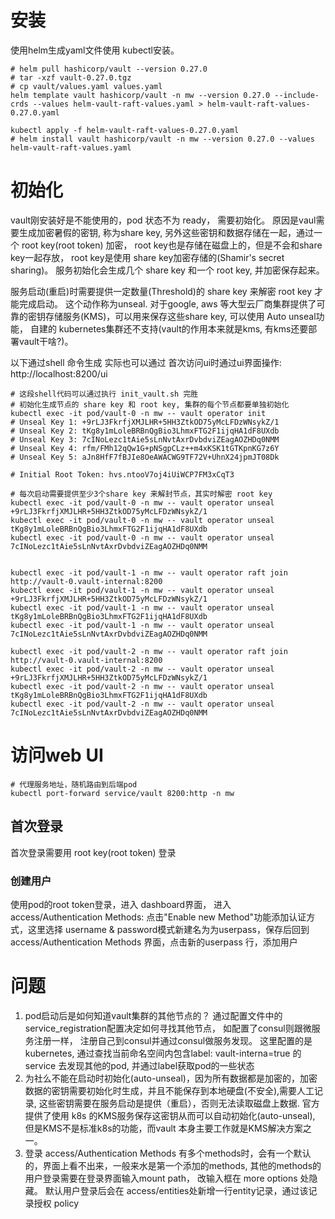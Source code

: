
# 安装
使用helm生成yaml文件使用 kubectl安装。
```shell
# helm pull hashicorp/vault --version 0.27.0
# tar -xzf vault-0.27.0.tgz
# cp vault/values.yaml values.yaml
helm template vault hashicorp/vault -n mw --version 0.27.0 --include-crds --values helm-vault-raft-values.yaml > helm-vault-raft-values-0.27.0.yaml

kubectl apply -f helm-vault-raft-values-0.27.0.yaml
# helm install vault hashicorp/vault -n mw --version 0.27.0 --values helm-vault-raft-values.yaml
```

# 初始化
vault刚安装好是不能使用的，pod 状态不为 ready， 需要初始化。
原因是vaul需要生成加密暑假的密钥, 称为share key, 另外这些密钥和数据存储在一起，通过一个 root key(root token) 加密， root key也是存储在磁盘上的，但是不会和share key一起存放， root key是使用 share key加密存储的(Shamir's secret sharing)。
服务初始化会生成几个 share key 和一个 root key, 并加密保存起来。

服务启动(重启)时需要提供一定数量(Threshold)的 share key 来解密 root key 才能完成启动。 这个动作称为unseal. 
对于google, aws 等大型云厂商集群提供了可靠的密钥存储服务(KMS)，可以用来保存这些share key, 可以使用 Auto unseal功能， 自建的 kubernetes集群还不支持(vault的作用本来就是kms, 有kms还要部署vault干啥?)。

以下通过shell 命令生成 实际也可以通过 首次访问ui时通过ui界面操作: http://localhost:8200/ui
```shell
# 这段shell代码可以通过执行 init_vault.sh 完胜
# 初始化生成节点的 share key 和 root key, 集群的每个节点都要单独初始化
kubectl exec -it pod/vault-0 -n mw -- vault operator init
# Unseal Key 1: +9rLJ3FkrfjXMJLHR+5HH3ZtkOD75yMcLFDzWNsykZ/1
# Unseal Key 2: tKg8y1mLoleBRBnQgBio3LhmxFTG2F1ijqHA1dF8UXdb
# Unseal Key 3: 7cINoLezc1tAie5sLnNvtAxrDvbdviZEagAOZHDq0NMM
# Unseal Key 4: rfm/FMh12qQw1G+pNSgpCLz++m4xKSK1tGTKpnKG7z6Y
# Unseal Key 5: aJn8HfF7fBJIe8OeAWACWG9TF72V+UhnX24jpmJT08Dk

# Initial Root Token: hvs.ntooV7oj4iUiWCP7FM3xCqT3

# 每次启动需要提供至少3个share key 来解封节点，其实时解密 root key
kubectl exec -it pod/vault-0 -n mw -- vault operator unseal  +9rLJ3FkrfjXMJLHR+5HH3ZtkOD75yMcLFDzWNsykZ/1
kubectl exec -it pod/vault-0 -n mw -- vault operator unseal  tKg8y1mLoleBRBnQgBio3LhmxFTG2F1ijqHA1dF8UXdb
kubectl exec -it pod/vault-0 -n mw -- vault operator unseal  7cINoLezc1tAie5sLnNvtAxrDvbdviZEagAOZHDq0NMM


kubectl exec -it pod/vault-1 -n mw -- vault operator raft join http://vault-0.vault-internal:8200
kubectl exec -it pod/vault-1 -n mw -- vault operator unseal  +9rLJ3FkrfjXMJLHR+5HH3ZtkOD75yMcLFDzWNsykZ/1
kubectl exec -it pod/vault-1 -n mw -- vault operator unseal  tKg8y1mLoleBRBnQgBio3LhmxFTG2F1ijqHA1dF8UXdb
kubectl exec -it pod/vault-1 -n mw -- vault operator unseal  7cINoLezc1tAie5sLnNvtAxrDvbdviZEagAOZHDq0NMM

kubectl exec -it pod/vault-2 -n mw -- vault operator raft join http://vault-0.vault-internal:8200
kubectl exec -it pod/vault-2 -n mw -- vault operator unseal  +9rLJ3FkrfjXMJLHR+5HH3ZtkOD75yMcLFDzWNsykZ/1
kubectl exec -it pod/vault-2 -n mw -- vault operator unseal  tKg8y1mLoleBRBnQgBio3LhmxFTG2F1ijqHA1dF8UXdb
kubectl exec -it pod/vault-2 -n mw -- vault operator unseal  7cINoLezc1tAie5sLnNvtAxrDvbdviZEagAOZHDq0NMM
```

# 访问web UI
```shell
# 代理服务地址，随机路由到后端pod
kubectl port-forward service/vault 8200:http -n mw
```
## 首次登录
首次登录需要用 root key(root token) 登录
### 创建用户
使用pod的root token登录，进入 dashboard界面， 进入 access/Authentication Methods: 点击"Enable new Method"功能添加认证方式，这里选择 username & password模式新建名为为userpass，保存后回到 access/Authentication Methods 界面，点击新的userpass 行，添加用户


# 问题
1. pod启动后是如何知道vault集群的其他节点的？ 通过配置文件中的 service_registration配置决定如何寻找其他节点， 如配置了consul则跟微服务注册一样， 注册自己到consul并通过consul做服务发现。 这里配置的是kubernetes, 通过查找当前命名空间内包含label: vault-interna=true 的 service 去发现其他的pod, 并通过label获取pod的一些状态
2. 为社么不能在启动时初始化(auto-unseal)，因为所有数据都是加密的，加密数据的密钥需要初始化时生成，并且不能保存到本地硬盘(不安全),需要人工记录, 这些密钥需要在服务启动是提供（重启），否则无法读取磁盘上数据. 官方提供了使用 k8s 的KMS服务保存这密钥从而可以自动初始化(auto-unseal), 但是KMS不是标准k8s的功能，而vault 本身主要工作就是KMS解决方案之一。 
3. 登录 access/Authentication Methods 有多个methods时，会有一个默认的，界面上看不出来，一般来水是第一个添加的methods, 其他的methods的用户登录需要在登录界面输入mount path， 改输入框在 more options 处隐藏。 默认用户登录后会在 access/entities处新增一行entity记录，通过该记录授权 policy

